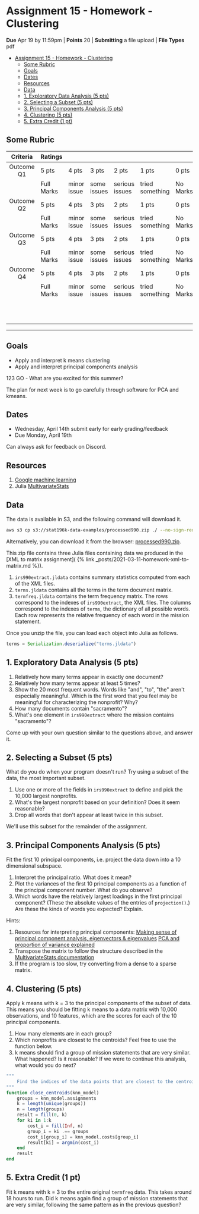 # Assignment 15 - Homework - Clustering

**Due** Apr 19 by 11:59pm | **Points** 20 | **Submitting** a file upload | **File Types** pdf

- [Assignment 15 - Homework - Clustering](#assignment-15---homework---clustering)
  - [Some Rubric](#some-rubric)
  - [Goals](#goals)
  - [Dates](#dates)
  - [Resources](#resources)
  - [Data](#data)
  - [1. Exploratory Data Analysis (5 pts)](#1-exploratory-data-analysis-5-pts)
  - [2. Selecting a Subset (5 pts)](#2-selecting-a-subset-5-pts)
  - [3. Principal Components Analysis (5 pts)](#3-principal-components-analysis-5-pts)
  - [4. Clustering (5 pts)](#4-clustering-5-pts)
  - [5. Extra Credit (1 pt)](#5-extra-credit-1-pt)

## Some Rubric

|  Criteria  | Ratings    |             |             |                |                 |          | Pts              |
| :--------: | :--------- | :---------- | :---------- | :------------- | :-------------- | :------- | :--------------- |
| Outcome Q1 | 5 pts      | 4 pts       | 3 pts       | 2 pts          | 1 pts           | 0 pts    | 5 pts            |
|            | Full Marks | minor issue | some issues | serious issues | tried something | No Marks |                  |
| Outcome Q2 | 5 pts      | 4 pts       | 3 pts       | 2 pts          | 1 pts           | 0 pts    | 5 pts            |
|            | Full Marks | minor issue | some issues | serious issues | tried something | No Marks |                  |
| Outcome Q3 | 5 pts      | 4 pts       | 3 pts       | 2 pts          | 1 pts           | 0 pts    | 5 pts            |
|            | Full Marks | minor issue | some issues | serious issues | tried something | No Marks |                  |
| Outcome Q4 | 5 pts      | 4 pts       | 3 pts       | 2 pts          | 1 pts           | 0 pts    | 5 pts            |
|            | Full Marks | minor issue | some issues | serious issues | tried something | No Marks |                  |
|            |            |             |             |                |                 |          | Total Points: 20 |

---

## Goals

- Apply and interpret k means clustering
- Apply and interpret principal components analysis

123 GO - What are you excited for this summer?

The plan for next week is to go carefully through software for PCA and kmeans.

## Dates

- Wednesday, April 14th submit early for early grading/feedback
- Due Monday, April 19th

Can always ask for feedback on Discord.

## Resources

1. [Google machine learning](https://developers.google.com/machine-learning/clustering/algorithm/advantages-disadvantages)
2. Julia [MultivariateStats](https://multivariatestatsjl.readthedocs.io/en/stable/index.html)

## Data

The data is available in S3, and the following command will download it.

```bash
aws s3 cp s3://stat196k-data-examples/processed990.zip ./ --no-sign-request
```

Alternatively, you can download it from the browser: [processed990.zip](https://stat196k-data-examples.s3.amazonaws.com/processed990.zip).

This zip file contains three Julia files containing data we produced in the [XML to matrix assignment]( {% link _posts/2021-03-11-homework-xml-to-matrix.md %}).

1. `irs990extract.jldata` contains summary statistics computed from each of the XML files.
1. `terms.jldata` contains all the terms in the term document matrix.
1. `termfreq.jldata` contains the term frequency matrix.
   The rows correspond to the indexes of `irs990extract`, the XML files.
   The columns correspond to the indexes of `terms`, the dictionary of all possible words.
   Each row represents the relative frequency of each word in the mission statement.

Once you unzip the file, you can load each object into Julia as follows.

```julia
terms = Serialization.deserialize("terms.jldata")
```

## 1. Exploratory Data Analysis (5 pts)

1. Relatively how many terms appear in exactly one document?
2. Relatively how many terms appear at least 5 times?
3. Show the 20 most frequent words.
   Words like "and", "to", "the" aren't especially meaningful.
   Which is the first word that you feel may be meaningful for characterizing the nonprofit?
   Why?
4. How many documents contain "sacramento"?
5. What's one element in `irs990extract` where the mission contains "sacramento"?

Come up with your own question similar to the questions above, and answer it.

## 2. Selecting a Subset (5 pts)

What do you do when your program doesn't run?
Try using a subset of the data, the most important subset.

1. Use one or more of the fields in `irs990extract` to define and pick the 10,000 largest nonprofits.
2. What's the largest nonprofit based on your definition? Does it seem reasonable?
3. Drop all words that don't appear at least twice in this subset.

We'll use this subset for the remainder of the assignment.

## 3. Principal Components Analysis (5 pts)

Fit the first 10 principal components, i.e. project the data down into a 10 dimensional subspace.

1. Interpret the principal ratio.
   What does it mean?
1. Plot the variances of the first 10 principal components as a function of the principal component number.
   What do you observe?
1. Which words have the relatively largest loadings in the first principal component?
   (These the absolute values of the entries of `projection()`.)
   Are these the kinds of words you expected?
   Explain.

Hints:

1. Resources for interpreting principal components: [Making sense of principal component analysis, eigenvectors & eigenvalues](https://stats.stackexchange.com/q/2691/103118) [PCA and proportion of variance explained](https://stats.stackexchange.com/q/22569/103118)
1. Transpose the matrix to follow the structure described in the [MultivariateStats documentation](https://multivariatestatsjl.readthedocs.io/en/stable/pca.html#fit)
1. If the program is too slow, try converting from a dense to a sparse matrix.

## 4. Clustering (5 pts)

Apply k means with k = 3 to the principal components of the subset of data.
This means you should be fitting k means to a data matrix with 10,000 observations, and 10 features, which are the scores for each of the 10 principal components.

1. How many elements are in each group?
2. Which nonprofits are closest to the centroids?
   Feel free to use the function below.
3. k means should find a group of mission statements that are very similar.
   What happened?
   Is it reasonable?
   If we were to continue this analysis, what would you do next?

```julia
"""
    Find the indices of the data points that are closest to the centroids defined by the kmeans clustering.
"""
function close_centroids(knn_model)
    groups = knn_model.assignments
    k = length(unique(groups))
    n = length(groups)
    result = fill(0, k)
    for ki in 1:k
        cost_i = fill(Inf, n)
        group_i = ki .== groups
        cost_i[group_i] = knn_model.costs[group_i]
        result[ki] = argmin(cost_i)
    end
    result
end
```

## 5. Extra Credit (1 pt)

Fit k means with k = 3 to the entire original `termfreq` data.
This takes around 18 hours to run.
Did k means again find a group of mission statements that are very similar, following the same pattern as in the previous question?
